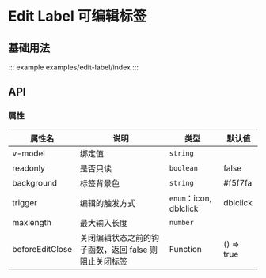 <!--
 * @Description:
 * @Date: 2024-10-30 15:56:44
 * @LastEditTime: 2024-10-30 16:46:35
-->

# Edit Label 可编辑标签

## 基础用法

::: example
examples/edit-label/index
:::

## API

### 属性

| 属性名          | 说明                                                  | 类型                   | 默认值     |
| --------------- | ----------------------------------------------------- | ---------------------- | ---------- |
| v-model         | 绑定值                                                | `string`               |            |
| readonly        | 是否只读                                              | `boolean`              | false      |
| background      | 标签背景色                                            | `string`               | #f5f7fa    |
| trigger         | 编辑的触发方式                                        | `enum`：icon, dblclick | dblclick   |
| maxlength       | 最大输入长度                                          | `number`               |            |
| beforeEditClose | 关闭编辑状态之前的钩子函数，返回 false 则阻止关闭标签 | Function               | () => true |
